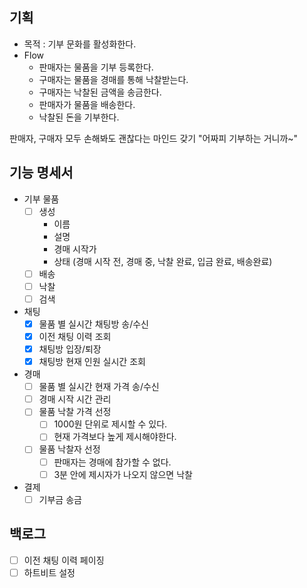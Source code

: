 ## 기획
- 목적 : 기부 문화를 활성화한다.
- Flow
  - 판매자는 물품을 기부 등록한다.
  - 구매자는 물품을 경매를 통해 낙찰받는다.
  - 구매자는 낙찰된 금액을 송금한다.
  - 판매자가 물품을 배송한다.
  - 낙찰된 돈을 기부한다.

판매자, 구매자 모두 손해봐도 괜찮다는 마인드 갖기 "어짜피 기부하는 거니까~"

## 기능 명세서
- 기부 물품
  - [ ] 생성
    - 이름
    - 설명
    - 경매 시작가
    - 상태 (경매 시작 전, 경매 중, 낙찰 완료, 입금 완료, 배송완료)
  - [ ] 배송
  - [ ] 낙찰
  - [ ] 검색
- 채팅
  - [x] 물품 별 실시간 채팅방 송/수신
  - [x] 이전 채팅 이력 조회
  - [x] 채팅방 입장/퇴장
  - [x] 채팅방 현재 인원 실시간 조회
- 경매
  - [ ] 물품 별 실시간 현재 가격 송/수신
  - [ ] 경매 시작 시간 관리
  - [ ] 물품 낙찰 가격 선정
    - [ ] 1000원 단위로 제시할 수 있다.
    - [ ] 현재 가격보다 높게 제시해야한다.
  - [ ] 물품 낙찰자 선정
    - [ ] 판매자는 경매에 참가할 수 없다. 
    - [ ] 3분 안에 제시자가 나오지 않으면 낙찰
- 결제
  - [ ] 기부금 송금

## 백로그
- [ ] 이전 채팅 이력 페이징
- [ ] 하트비트 설정

